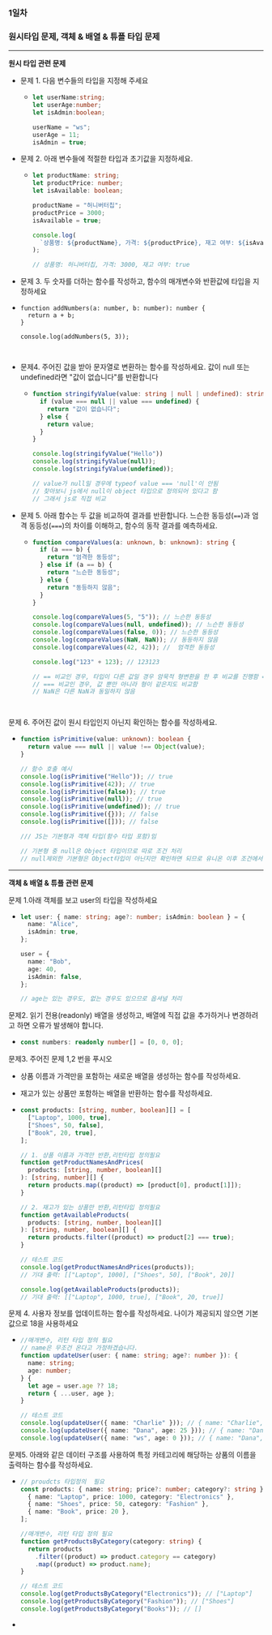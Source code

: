 ### 1일차 

### 원시타입 문제, 객체 & 배열 & 튜플 타입 문제

----

**원시 타입 관련 문제**

- 문제 1. 다음 변수들의 타입을 지정해 주세요

  - ```typescript
    let userName:string;
    let userAge:number;
    let isAdmin:boolean;
    
    userName = "ws";
    userAge = 11;
    isAdmin = true;
    ```



- 문제 2. 아래 변수들에 적절한 타입과 초기값을 지정하세요.

  - ```typescript
    let productName: string;
    let productPrice: number;
    let isAvailable: boolean;
    
    productName = "허니버터칩";
    productPrice = 3000;
    isAvailable = true;
    
    console.log(
      `상품명: ${productName}, 가격: ${productPrice}, 재고 여부: ${isAvailable}`
    );
    
    // 상품명: 허니버터칩, 가격: 3000, 재고 여부: true
    ```



-  문제 3. 두 숫자를 더하는 함수를 작성하고, 함수의 매개변수와 반환값에 타입을 지정하세요

  - ```type
    function addNumbers(a: number, b: number): number {
      return a + b;
    }
    
    console.log(addNumbers(5, 3));



- 문제4. 주어진 값을 받아 문자열로 변환하는 함수를 작성하세요. 값이 null 또는 undefined라면 "값이 없습니다"를 반환합니다

  - ```typescript
    function stringifyValue(value: string | null | undefined): string {
      if (value === null || value === undefined) {
        return "값이 없습니다";
      } else {
        return value;
      }
    }
    
    console.log(stringifyValue("Hello"))
    console.log(stringifyValue(null));
    console.log(stringifyValue(undefined));
    
    // value가 null일 경우에 typeof value === 'null'이 안됨
    // 찾아보니 js에서 null이 object 타입으로 정의되어 있다고 함
    // 그래서 js로 직접 비교
    ```



- 문제 5. 아래 함수는 두 값을 비교하여 결과를 반환합니다. 느슨한 동등성(`==`)과 엄격 동등성(`===`)의 차이를 이해하고, 함수의 동작 결과를 예측하세요.

  - ```typescript
    function compareValues(a: unknown, b: unknown): string {
      if (a === b) {
        return "엄격한 동등성";
      } else if (a == b) {
        return "느슨한 동등성";
      } else {
        return "동등하지 않음";
      }
    }
    
    console.log(compareValues(5, "5")); // 느슨한 동등성
    console.log(compareValues(null, undefined)); // 느슨한 동등성
    console.log(compareValues(false, 0)); // 느슨한 동등성
    console.log(compareValues(NaN, NaN)); // 동등하지 않음
    console.log(compareValues(42, 42)); //  엄격한 동등성
    
    console.log("123" + 123); // 123123
    
    // == 비교인 경우, 타입이 다른 값일 경우 암묵적 형변환을 한 후 비교를 진행함 => '123' + 123 할 경우 암묵적 형변환이 발생해 123123이 되는 것과 유사
    // === 비교인 경우, 값 뿐만 아니라 형이 같은지도 비교함
    // NaN은 다른 NaN과 동일하지 않음
    



문제 6. 주어진 값이 원시 타입인지 아닌지 확인하는 함수를 작성하세요.

- ```typescript
  function isPrimitive(value: unknown): boolean {
    return value === null || value !== Object(value);
  }
  
  // 함수 호출 예시
  console.log(isPrimitive("Hello")); // true
  console.log(isPrimitive(42)); // true
  console.log(isPrimitive(false)); // true
  console.log(isPrimitive(null)); // true
  console.log(isPrimitive(undefined)); // true
  console.log(isPrimitive({})); // false
  console.log(isPrimitive([])); // false
  
  /// JS는 기본형과 객체 타입(함수 타입 포함)임
  
  // 기본형 중 null은 Object 타입이므로 따로 조건 처리
  // null제외한 기본형은 Object타입이 아닌지만 확인하면 되므로 유니온 이후 조건에서 확인
  ```
  
  

----

**객체 & 배열 & 튜플 관련 문제**

문제 1.아래 객체를 보고 user의 타입을 작성하세요

- ```typescript
  let user: { name: string; age?: number; isAdmin: boolean } = {
    name: "Alice",
    isAdmin: true,
  };
  
  user = {
    name: "Bob",
    age: 40,
    isAdmin: false,
  };
  
  // age는 있는 경우도, 없는 경우도 있으므로 옵셔널 처리
  ```
  
  

문제2. 읽기 전용(readonly) 배열을 생성하고, 배열에 직접 값을 추가하거나 변경하려고 하면 오류가 발생해야 합니다.

- ```typescript
  const numbers: readonly number[] = [0, 0, 0];
  ```
  
  

문제3. 주어진 문제 1,2 번을 푸시오

- 상품 이름과 가격만을 포함하는 새로운 배열을 생성하는 함수를 작성하세요.

- 재고가 있는 상품만 포함하는 배열을 반환하는 함수를 작성하세요.

- ```typescript
  const products: [string, number, boolean][] = [
    ["Laptop", 1000, true],
    ["Shoes", 50, false],
    ["Book", 20, true],
  ];
  
  // 1. 상품 이름과 가격만 반환,리턴타입 정의필요
  function getProductNamesAndPrices(
    products: [string, number, boolean][]
  ): [string, number][] {
    return products.map((product) => [product[0], product[1]]);
  }
  
  // 2. 재고가 있는 상품만 반환,리턴타입 정의필요
  function getAvailableProducts(
    products: [string, number, boolean][]
  ): [string, number, boolean][] {
    return products.filter((product) => product[2] === true);
  }
  
  // 테스트 코드
  console.log(getProductNamesAndPrices(products));
  // 기대 출력: [["Laptop", 1000], ["Shoes", 50], ["Book", 20]]
  
  console.log(getAvailableProducts(products));
  // 기대 출력: [["Laptop", 1000, true], ["Book", 20, true]]
  ```



문제 4. 사용자 정보를 업데이트하는 함수를 작성하세요. 나이가 제공되지 않으면 기본값으로 18을 사용하세요

- ```typescript
  //매개변수, 리턴 타입 정의 필요
  // name은 무조건 온다고 가정하겠습니다.
  function updateUser(user: { name: string; age?: number }): {
    name: string;
    age: number;
  } {
    let age = user.age ?? 18;
    return { ...user, age };
  }
  
  // 테스트 코드
  console.log(updateUser({ name: "Charlie" })); // { name: "Charlie", age: 18 }
  console.log(updateUser({ name: "Dana", age: 25 })); // { name: "Dana", age: 25 }
  console.log(updateUser({ name: "ws", age: 0 })); // { name: "Dana", age: 25 }
  
  ```



문제5. 아래와 같은 데이터 구조를 사용하여 특정 카테고리에 해당하는 상품의 이름을 출력하는 함수를 작성하세요.

- ```typescript
  // proudcts 타입정의  필요
  const products: { name: string; price?: number; category?: string }[] = [
    { name: "Laptop", price: 1000, category: "Electronics" },
    { name: "Shoes", price: 50, category: "Fashion" },
    { name: "Book", price: 20 },
  ];
  
  //매개변수, 리턴 타입 정의 필요
  function getProductsByCategory(category: string) {
    return products
      .filter((product) => product.category == category)
      .map((product) => product.name);
  }
  
  // 테스트 코드
  console.log(getProductsByCategory("Electronics")); // ["Laptop"]
  console.log(getProductsByCategory("Fashion")); // ["Shoes"]
  console.log(getProductsByCategory("Books")); // []
  ```
  
- 



